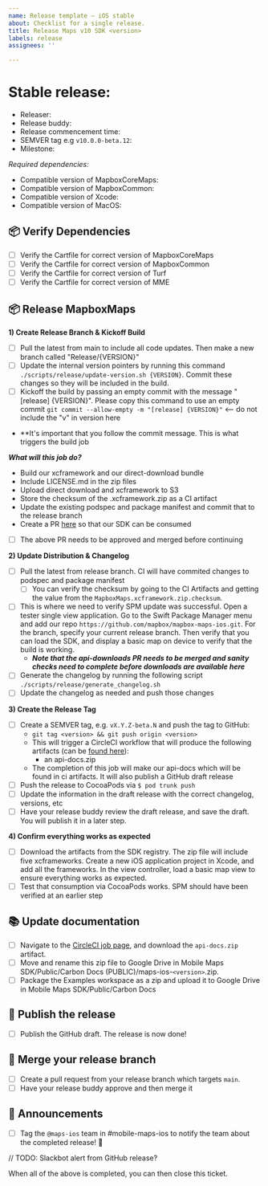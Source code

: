 ```yaml
---
name: Release template — iOS stable
about: Checklist for a single release.
title: Release Maps v10 SDK <version>
labels: release
assignees: ''

---
```


# Stable release: <version>

- Releaser:
- Release buddy:
- Release commencement time:
- SEMVER tag e.g `v10.0.0-beta.12`:
- Milestone:

_Required dependencies:_

- Compatible version of MapboxCoreMaps:
- Compatible version of MapboxCommon:
- Compatible version of Xcode:
- Compatible version of MacOS:

## 📦 Verify Dependencies

- [ ] Verify the Cartfile for correct version of MapboxCoreMaps
- [ ] Verify the Cartfile for correct version of MapboxCommon
- [ ] Verify the Cartfile for correct version of Turf
- [ ] Verify the Cartfile for correct version of MME

## 📦 Release MapboxMaps

**1) Create Release Branch & Kickoff Build**

- [ ] Pull the latest from main to include all code updates. Then make a new branch called "Release/{VERSION}"
- [ ] Update the internal version pointers by running this command `./scripts/release/update-version.sh {VERSION}`. Commit these changes so they will be included in the build.
- [ ] Kickoff the build by passing an empty commit with the message "[release] {VERSION}". Please copy this command to use an empty commit `git commit --allow-empty -m "[release] {VERSION}"` <-- do not include the "v" in version here
- **It's important that you follow the commit message. This is what triggers the build job

***What will this job do?***

- Build our xcframework and our direct-download bundle
- Include LICENSE.md in the zip files
- Upload direct download and xcframework to S3
- Store the checksum of the .xcframework.zip as a CI artifact
- Update the existing podspec and package manifest and commit that to the release branch
- Create a PR [here](https://github.com/mapbox/api-downloads/pulls) so that our SDK can be consumed
- [ ] The above PR needs to be approved and merged before continuing

**2) Update Distribution & Changelog**

- [ ] Pull the latest from release branch. CI will have commited changes to podspec and package manifest
    - [ ] You can verify the checksum by going to the CI Artifacts and getting the value from the `MapboxMaps.xcframework.zip.checksum`. 
- [ ] This is where we need to verify SPM update was successful. Open a tester single view application. Go to the Swift Package Manager menu and add our repo `https://github.com/mapbox/mapbox-maps-ios.git`. For the branch, specify your current release branch. Then verify that you can load the SDK, and display a basic map on device to verify that the build is working.
    - ***Note that the api-downloads PR needs to be merged and sanity checks need to complete before downloads are available here***
- [ ] Generate the changelog by running the following script `./scripts/release/generate_changelog.sh`
- [ ] Update the changelog as needed and push those changes

**3) Create the Release Tag**

- [ ] Create a SEMVER tag, e.g. `vX.Y.Z-beta.N` and push the tag to GitHub: 
    - `git tag <version> && git push origin <version>`
    - This will trigger a CircleCI workflow that will produce the following artifacts (can be [found here](https://app.circleci.com/pipelines/github/mapbox/mapbox-maps-ios)):
        - an api-docs.zip
	- The completion of this job will make our api-docs which will be found in ci artifacts. It will also publish a GitHub draft release
- [ ] Push the release to CocoaPods via `$ pod trunk push`
- [ ] Update the information in the draft release with the correct changelog, versions, etc
- [ ] Have your release buddy review the draft release, and save the draft. You will publish it in a later step.

**4) Confirm everything works as expected**

- [ ] Download the artifacts from the SDK registry. The zip file will include five xcframeworks. Create a new iOS application project in Xcode, and add all the frameworks. In the view controller, load a basic map view to ensure everything works as expected.
- [ ] Test that consumption via CocoaPods works. SPM should have been verified at an earlier step

## 📚 Update documentation

- [ ] Navigate to the [CircleCI job page](https://app.circleci.com/pipelines/github/mapbox/mapbox-maps-ios), and download the `api-docs.zip` artifact.
- [ ] Move and rename this zip file to Google Drive in Mobile Maps SDK/Public/Carbon Docs (PUBLIC)/maps-ios-`<version>`.zip.
- [ ] Package the Examples workspace as a zip and upload it to Google Drive in Mobile Maps SDK/Public/Carbon Docs

## 🚢 Publish the release

- [ ] Publish the GitHub draft. The release is now done!

## 🚢 Merge your release branch

- [ ] Create a pull request from your release branch which targets `main`.
- [ ] Have your release buddy approve and then merge it

## 📣 Announcements

- [ ] Tag the `@maps-ios` team in #mobile-maps-ios to notify the team about the completed release! 🎉

// TODO: Slackbot alert from GitHub release?

When all of the above is completed, you can then close this ticket.
